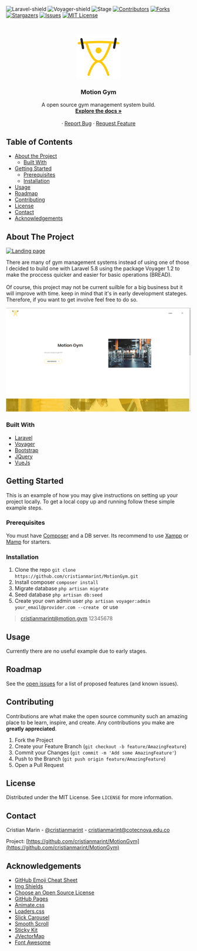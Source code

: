 ![Laravel-shield][Laravel-shield]
![Voyager-shield][Voyager-shield]
![Stage][Stage]
[![Contributors][contributors-shield]][contributors-url]
[![Forks][forks-shield]][forks-url]
[![Stargazers][stars-shield]][stars-url]
[![Issues][issues-shield]][issues-url]
[![MIT License][license-shield]][license-url]

<link rel="shortcut icon" href="http://www.iconj.com/ico/0/j/0jfxz36x0g.ico" type="image/x-icon" />

<!-- PROJECT LOGO -->
<br />
<p align="center">
  <a href="https://github.com/cristianmarint/MotionGym">
    <img src="docs/imgs/logo.png" alt="Logo" width="120" height="120">
  </a>

  <h3 align="center">Motion Gym</h3>

  <p align="center">
A open source gym management system build.
    <br />
    <a href="https://cristianmarint.github.io/MotionGym/"><strong>Explore the docs »</strong></a>
    <br />
    <br />
    ·
    <a href="https://github.com/cristianmarint/MotionGym/issues">Report Bug</a>
    ·
    <a href="https://github.com/cristianmarint/MotionGym/issues">Request Feature</a>
  </p>
</p>



<!-- TABLE OF CONTENTS -->
## Table of Contents

* [About the Project](#about-the-project)
  * [Built With](#built-with)
* [Getting Started](#getting-started)
  * [Prerequisites](#prerequisites)
  * [Installation](#installation)
* [Usage](#usage)
* [Roadmap](#roadmap)
* [Contributing](#contributing)
* [License](#license)
* [Contact](#contact)
* [Acknowledgements](#acknowledgements)



<!-- ABOUT THE PROJECT -->
## About The Project

[![Landing page][landing-page]](https://github.com/cristianmarint/MotionGym)

There are many of gym management systems instead of using one of those I decided to build one with Laravel 5.8 using the package Voyager 1.2 to make the proccess quicker and easier for basic operations (BREAD).  
<br>
Of course, this project may not be current suilble for a big business but it will improve with time. keep in mind that it's in early development stateges. Therefore, if you want to get involve feel free to do so.

[![Login & admin][login-admin]](https://github.com/cristianmarint/MotionGym)

### Built With
* [Laravel](https://laravel.com)
* [Voyager](https://laravelvoyager.com/)
* [Bootstrap](https://getbootstrap.com)
* [JQuery](https://jquery.com)
* [VueJs](https://vuejs.org/)



## Getting Started

This is an example of how you may give instructions on setting up your project locally.
To get a local copy up and running follow these simple example steps.

### Prerequisites

You must have [Composer](https://getcomposer.org/download/) and a DB server.
Its recommend to use [Xampp](https://www.apachefriends.org/es/index.html) or [Mamp](https://www.mamp.info/en/downloads/) for starters.

### Installation

1. Clone the repo
`git clone https://github.com/cristianmarint/MotionGym.git`
2. Install composer
`composer install`
3.  Migrate database
`php artisan migrate`
4. Seed database
`php artisan db:seed`
5. Create your own admin user
`php artisan voyager:admin your_email@provider.com --create `
or use 
> cristianmarint@motion.gym 12345678



<!-- USAGE EXAMPLES -->
## Usage

Currently there are no useful example due to early stages.



<!-- ROADMAP -->
## Roadmap
See the [open issues](https://github.com/cristianmarint/MotionGym/issues) for a list of proposed features (and known issues).



<!-- CONTRIBUTING -->
## Contributing

Contributions are what make the open source community such an amazing place to be learn, inspire, and create. Any contributions you make are **greatly appreciated**.

1. Fork the Project
2. Create your Feature Branch (`git checkout -b feature/AmazingFeature`)
3. Commit your Changes (`git commit -m 'Add some AmazingFeature'`)
4. Push to the Branch (`git push origin feature/AmazingFeature`)
5. Open a Pull Request



<!-- LICENSE -->
## License

Distributed under the MIT License. See `LICENSE` for more information.



<!-- CONTACT -->
## Contact

Cristian Marin - [@cristianmarint](https://twitter.com/cristianmarint) - cristianmarint@cotecnova.edu.co

Project: [https://github.com/cristianmarint/MotionGym](https://github.com/cristianmarint/MotionGym)



## Acknowledgements
* [GitHub Emoji Cheat Sheet](https://www.webpagefx.com/tools/emoji-cheat-sheet)
* [Img Shields](https://shields.io)
* [Choose an Open Source License](https://choosealicense.com)
* [GitHub Pages](https://pages.github.com)
* [Animate.css](https://daneden.github.io/animate.css)
* [Loaders.css](https://connoratherton.com/loaders)
* [Slick Carousel](https://kenwheeler.github.io/slick)
* [Smooth Scroll](https://github.com/cferdinandi/smooth-scroll)
* [Sticky Kit](http://leafo.net/sticky-kit)
* [JVectorMap](http://jvectormap.com)
* [Font Awesome](https://fontawesome.com)





<!-- MARKDOWN LINKS & IMAGES -->
<!-- https://www.markdownguide.org/basic-syntax/#reference-style-links -->
[contributors-shield]: https://img.shields.io/github/contributors/cristianmarint/MotionGym.svg?style=flat-square
[contributors-url]: https://github.com/cristianmarint/MotionGym/graphs/contributors
[forks-shield]: https://img.shields.io/github/forks/cristianmarint/MotionGym.svg?style=flat-square
[forks-url]: https://github.com/cristianmarint/MotionGym/network/members
[stars-shield]: https://img.shields.io/github/stars/cristianmarint/MotionGym.svg?style=flat-square
[stars-url]: https://github.com/cristianmarint/MotionGym/stargazers
[issues-shield]: https://img.shields.io/github/issues/cristianmarint/MotionGym.svg?style=flat-square
[issues-url]: https://github.com/cristianmarint/MotionGym/issues
[license-shield]: https://img.shields.io/github/license/cristianmarint/MotionGym.svg?style=flat-square
[Laravel-shield]: https://img.shields.io/badge/Laravel-5.8-f55247
[Voyager-shield]: https://img.shields.io/badge/Voyager-1.2-22A7F0
[Stage]: https://img.shields.io/badge/Stage-Pre%20Alpha-FFE525
[license-url]: https://github.com/cristianmarint/MotionGym/blob/master/LICENSE.txt
[landing-page]: docs/imgs/Landing_page.gif
[login-admin]: docs/imgs/Login_admin.gif
<!--stackedit_data:
eyJoaXN0b3J5IjpbLTIwMzE0MTI2NDMsMjA0OTEwMjA4MSw0Nj
k0NTM1MCwtNjAyNTEwMzA1LDIwMjY3MDQzMDYsMzE0NDEwMjk5
LDE0MjkxNDA0OTQsLTE0NDA1NTU1MzYsLTEwODQ3ODkwNDBdfQ
==
-->
